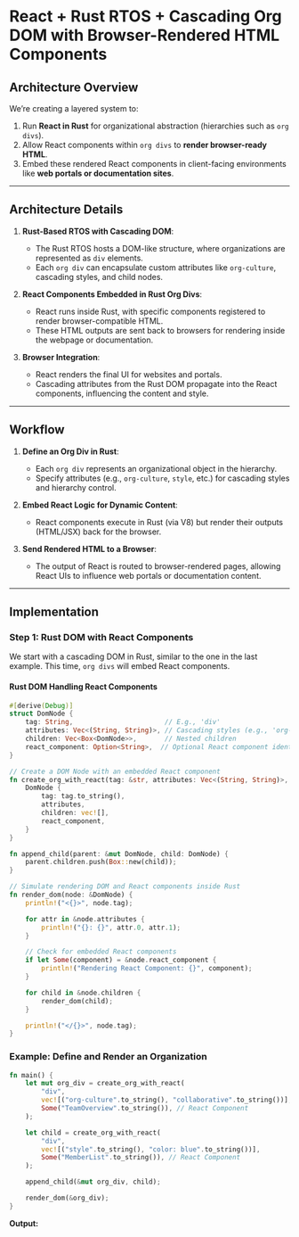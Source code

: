 # React + Rust RTOS + Cascading Org DOM with Browser-Rendered HTML Components

## **Architecture Overview**

We’re creating a layered system to:

1. Run **React in Rust** for organizational abstraction (hierarchies such as `org divs`).
2. Allow React components within `org divs` to **render browser-ready HTML**.
3. Embed these rendered React components in client-facing environments like **web portals or documentation sites**.

---

## **Architecture Details**

1. **Rust-Based RTOS with Cascading DOM**:
    - The Rust RTOS hosts a DOM-like structure, where organizations are represented as `div` elements.
    - Each `org div` can encapsulate custom attributes like `org-culture`, cascading styles, and child nodes.

2. **React Components Embedded in Rust Org Divs**:
    - React runs inside Rust, with specific components registered to render browser-compatible HTML.
    - These HTML outputs are sent back to browsers for rendering inside the webpage or documentation.

3. **Browser Integration**:
    - React renders the final UI for websites and portals.
    - Cascading attributes from the Rust DOM propagate into the React components, influencing the content and style.

---

## **Workflow**

1. **Define an Org Div in Rust**:
    - Each `org div` represents an organizational object in the hierarchy.
    - Specify attributes (e.g., `org-culture`, `style`, etc.) for cascading styles and hierarchy control.

2. **Embed React Logic for Dynamic Content**:
    - React components execute in Rust (via V8) but render their outputs (HTML/JSX) back for the browser.

3. **Send Rendered HTML to a Browser**:
    - The output of React is routed to browser-rendered pages, allowing React UIs to influence web portals or
      documentation content.

---

## **Implementation**

### **Step 1: Rust DOM with React Components**

We start with a cascading DOM in Rust, similar to the one in the last example. This time, `org divs` will embed React
components.

#### Rust DOM Handling React Components

```rust
#[derive(Debug)]
struct DomNode {
    tag: String,                       // E.g., 'div'
    attributes: Vec<(String, String)>, // Cascading styles (e.g., 'org-culture')
    children: Vec<Box<DomNode>>,       // Nested children
    react_component: Option<String>,  // Optional React component identifier
}

// Create a DOM Node with an embedded React component
fn create_org_with_react(tag: &str, attributes: Vec<(String, String)>, react_component: Option<String>) -> DomNode {
    DomNode {
        tag: tag.to_string(),
        attributes,
        children: vec![],
        react_component,
    }
}

fn append_child(parent: &mut DomNode, child: DomNode) {
    parent.children.push(Box::new(child));
}

// Simulate rendering DOM and React components inside Rust
fn render_dom(node: &DomNode) {
    println!("<{}>", node.tag);

    for attr in &node.attributes {
        println!("{}: {}", attr.0, attr.1);
    }

    // Check for embedded React components
    if let Some(component) = &node.react_component {
        println!("Rendering React Component: {}", component);
    }

    for child in &node.children {
        render_dom(child);
    }

    println!("</{}>", node.tag);
}
```

### Example: Define and Render an Organization

```rust
fn main() {
    let mut org_div = create_org_with_react(
        "div", 
        vec![("org-culture".to_string(), "collaborative".to_string())],
        Some("TeamOverview".to_string()), // React Component
    );

    let child = create_org_with_react(
        "div", 
        vec![("style".to_string(), "color: blue".to_string())],
        Some("MemberList".to_string()), // React Component
    );

    append_child(&mut org_div, child);

    render_dom(&org_div);
}
```

**Output:**